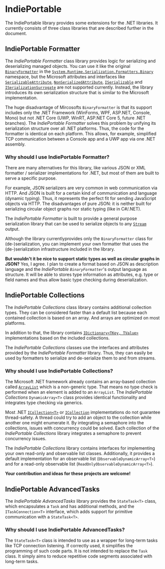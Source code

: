 # IndiePortableThe IndiePortable library provides some extensions for the .NET libraries. It currently consists of three class libraries that are described further in the document.## IndiePortable FormatterThe *IndiePortable Formatter* class library provides logic for serializing and deserializing managed objects. You can use it like the original [`BinaryFormatter`](https://msdn.microsoft.com/en-us/library/system.runtime.serialization.formatters.binary.binaryformatter(v=vs.110).aspx "BinaryFormatter (MSDN)") in the [`System.Runtime.Serialization.Formatters.Binary`](https://msdn.microsoft.com/en-us/library/system.runtime.serialization.formatters.binary(v=vs.110).aspx "System.Runtime.Serialization.Formatters.Binary (MSDN)") namespace, but the Microsoft attributes and interfaces like [`SerializableAttribute`](https://msdn.microsoft.com/en-us/library/system.serializableattribute(v=vs.110).aspx "SerializableAttribute (MSDN)"), [`NonSerializedAttribute`](https://msdn.microsoft.com/en-us/library/system.nonserializedattribute(v=vs.110).aspx, "NonSerializedAttribute (MSDN)"), [`ISerializable`](https://msdn.microsoft.com/en-us/library/System.Runtime.Serialization.ISerializable.aspx "ISerializable (MSDN)") and [`ISerializationSurrogate`](https://msdn.microsoft.com/en-us/library/system.runtime.serialization.iserializationsurrogate(v=vs.110).aspx "ISerializationSurrogate (MSDN)") are not supported currently. Instead, the library introduces its own serialization structure that is similar to the Microsoft implementation.The huge disadvantage of Mircosofts `BinaryFormatter` is that its support includes only the .NET Framework (WinForms, WPF, ASP.NET, Console, Mono) but not .NET Core (UWP, WinRT, ASP.NET Core 5, future .NET branches). The *IndiePortable Formatter* solves this problem by unifying its serialization structure over all .NET platforms. Thus, the code for the formatter is identical on each platform. This allows, for example, simplified TCP communication between a Console app and a UWP app via one .NET assembly.### Why should I use IndiePortable Formatter?There are many alternatives for this library, like various JSON or XML formatter / serializer implementations for .NET, but most of them are built to serve a specific purpose.For example, JSON serializers are very common in web communication via HTTP. And JSON is built for a certain kind of communication and language (dynamic typing). Thus, it represents the perfect fit for sending JavaScript objects via HTTP. The disadvantages of pure JSON: it is neither built for serializing circular object graphs nor static typing (like in C#/.NET).The *IndiePortable Formatter* is built to provide a general purpose serialization library that can be used to serialize objects to any [`Stream`](https://msdn.microsoft.com/en-us/library/system.io.stream(v=vs.110) "Stream (MSDN)") output.Although the library currentlyprovides only the `BinaryFormatter` class for (de-)serialization, you can implement your own formatter that uses the (de-)serialization infrastructure included in the library.**But wouldn't it be nice to support static types as well as circular graphs in JSON?** Yes, I agree. I plan to create a format based on JSON as description language and the *IndiePortable `BinaryFormatter`*'s output language as structure. It will be able to stores type information as attributes, e.g. type or field names and thus allow basic type checking during deserialization.## IndiePortable CollectionsThe *IndiePortable Collections* class library contains additional collection types. They can be considered faster than a default list because each contained collection is based on an array. And arrays are optimized on most platforms.In addition to that, the library contains [`IDictionary<TKey, TValue>`](https://msdn.microsoft.com/en-us/library/s4ys34ea(v=vs.110).aspx "IDictionary<TKey, TValue> (MSDN)") implementations based on the included collections.The *IndiePortable Collections* classes use the interfaces and attributes provided by the *IndiePortable Formatter* library. Thus, they can easily be used by formatters to serialize and de-serialize them to and from streams.### Why should I use IndiePortable Collections?The Microsoft .NET framework already contains an array-based collection called [`ArrayList`](https://msdn.microsoft.com/en-us/library/system.collections.arraylist(v=VS.100).aspx "ArrayList (MSDN)") which is a non-generic type. That means no type check is performed when an element is added to an `ArrayList`. The *IndiePortable Collections* `DynamicArray<T>` class provides identical functionality and integrates type checking via generics.Most .NET [`ICollection<T>`](https://msdn.microsoft.com/en-us/library/92t2ye13(v=vs.110).aspx "ICollection<T> (MSDN)") or [`ICollection`](https://msdn.microsoft.com/en-us/library/system.collections.icollection(v=vs.110).aspx "ICollection (MSDN)") implementations do not guarantee thread-safety. A thread could try to add an object to the collection while another one might enumerate it. By integrating a semaphore into the collections, issues with concurrency could be solved. Each collection of the *IndiePortable Collections* library integrates a semaphore to prevent concurrency issues.The *IndiePortable Collections* library contains interfaces for implementing your own read-only and observable list classes. Additionally, it provides a default implementation for an observable list (`ObservableDynamicArray<T>`) and for a read-only observable list (`ReadOnlyObservableDynamicArray<T>`).**Your contribution and ideas for these projects are welcome!**## IndiePortable AdvancedTasksThe *IndiePortable AdvancedTasks* library provides the `StateTask<T>` class, which encapsulates a `Task` and has additional methods, and the `ITaskConnection<T>` interface, which adds support for primitive communication with a `StateTask<T>`.### Why should I use IndiePortable AdvancedTasks?The `StateTask<T>` class is intended to use as a wrapper for long-term tasks like TCP connection listening. If correctly used, it simplifies the programming of such code parts. It is not intended to replace the `Task`  class. It simply aims to reduce repetitive code segments associated with long-term tasks.